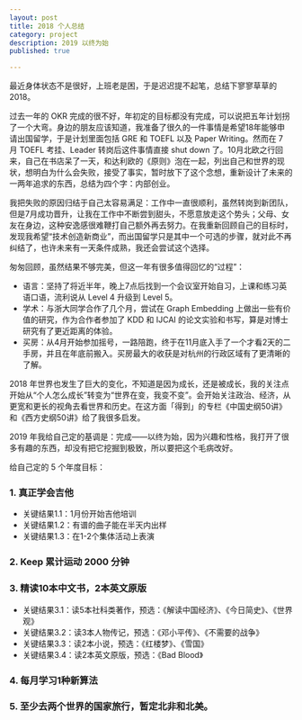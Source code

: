 ```yaml
---
layout: post
title: 2018 个人总结
category: project
description: 2019 以终为始
published: true

---
```


最近身体状态不是很好，上班老是困，于是迟迟提不起笔，总结下寥寥草草的2018。

过去一年的 OKR 完成的很不好，年初定的目标都没有完成，可以说把五年计划拐了一个大弯。身边的朋友应该知道，我准备了很久的一件事情是希望18年能够申请出国留学，于是计划里面包括 GRE 和 TOEFL 以及 Paper Writing。然而在 7 月 TOEFL 考挂、Leader 转岗后这件事情直接 shut down 了。10月北欧之行回来，自己在书店呆了一天，和达利欧的《原则》泡在一起，列出自己和世界的现状，想明白为什么会失败，接受了事实，暂时放下了这个念想，重新设计了未来的一两年追求的东西，总结为四个字：内部创业。

我把失败的原因归结于自己太容易满足：工作中一直很顺利，虽然转岗到新团队，但是7月成功晋升，让我在工作中不断尝到甜头，不愿意放走这个势头；父母、女友在身边，这种安逸感很难鞭打自己额外再去努力。在我重新回顾自己的目标时，发现我希望“技术创造新商业”，而出国留学只是其中一个可选的步骤，就对此不再纠结了，也许未来有一天条件成熟，我还会尝试这个选择。

匆匆回顾，虽然结果不够完美，但这一年有很多值得回忆的“过程”：

* 语言：坚持了将近半年，晚上7点后找到一个会议室开始自习，上课和练习英语口语，流利说从 Level 4 升级到 Level 5。
* 学术：与浙大同学合作了几个月，尝试在 Graph Embedding 上做出一些有价值的研究，作为合作者参加了 KDD 和 IJCAI 的论文实验和书写，算是对博士研究有了更近距离的体验。
* 买房：从4月开始参加摇号，一路陪跑，终于在11月底入手了一个才看2天的二手房，并且在年底前搬入。买房最大的收获是对杭州的行政区域有了更清晰的了解。

2018 年世界也发生了巨大的变化，不知道是因为成长，还是被成长，我的关注点开始从“个人怎么成长”转变为“世界在变，我变不变”。会开始关注政治、经济，从更宽和更长的视角去看世界和历史。在这方面「得到」的专栏《中国史纲50讲》和《西方史纲50讲》给了我很多启发。

2019 年我给自己定的基调是：完成——以终为始，因为兴趣和性格，我打开了很多有趣的东西，却没有把它挖掘到极致，所以要把这个毛病改好。

给自己定的 5 个年度目标：

### 1. 真正学会吉他
* 关键结果1.1：1月份开始吉他培训
* 关键结果1.2：有谱的曲子能在半天内出样
* 关键结果1.3：在1-2个集体活动上表演
### 2. Keep 累计运动 2000 分钟
### 3. 精读10本中文书，2本英文原版
* 关键结果3.1：读5本社科类著作，预选：《解读中国经济》、《今日简史》、《世界观》
* 关键结果3.2：读3本人物传记，预选：《邓小平传》、《不需要的战争》
* 关键结果3.3：读2本小说，预选：《红楼梦》、《雪国》
* 关键结果3.4：读2本英文原版，预选：《Bad Blood》
### 4. 每月学习1种新算法
### 5. 至少去两个世界的国家旅行，暂定北非和北美。

